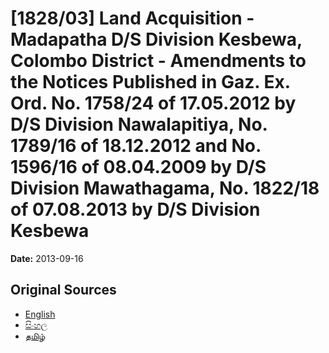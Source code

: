 # [1828/03] Land Acquisition - Madapatha D/S Division Kesbewa, Colombo District - Amendments to the Notices Published in Gaz. Ex. Ord. No. 1758/24 of 17.05.2012 by D/S Division Nawalapitiya, No. 1789/16 of 18.12.2012 and No. 1596/16 of 08.04.2009 by D/S Division Mawathagama, No. 1822/18 of 07.08.2013 by D/S Division Kesbewa

**Date:** 2013-09-16

## Original Sources

- [English](https://documents.gov.lk/view/extra-gazettes/2013/9/1828-03_E.pdf)
- [සිංහල](https://documents.gov.lk/view/extra-gazettes/2013/9/1828-03_S.pdf)
- [தமிழ்](https://documents.gov.lk/view/extra-gazettes/2013/9/1828-03_T.pdf)
